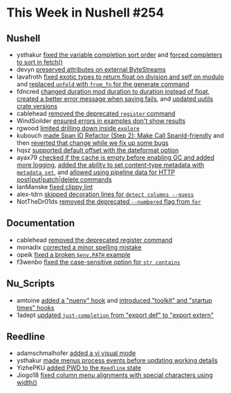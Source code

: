 # This Week in Nushell #254

## Nushell

- ysthakur [fixed the variable completion sort order](https://github.com/nushell/nushell/pull/13306) and [forced completers to sort in fetch()](https://github.com/nushell/nushell/pull/13242)
- devyn [preserved attributes on external ByteStreams](https://github.com/nushell/nushell/pull/13305)
- lavafroth [fixed exotic types to return float on division and self on modulo](https://github.com/nushell/nushell/pull/13301) and [replaced `unfold` with `from_fn` for the generate command](https://github.com/nushell/nushell/pull/13299)
- fdncred [changed duration mod duration to duration instead of float](https://github.com/nushell/nushell/pull/13300), [created a better error message when saving fails](https://github.com/nushell/nushell/pull/13290), and [updated uutils crate versions](https://github.com/nushell/nushell/pull/13285)
- cablehead [removed the deprecated `register` command](https://github.com/nushell/nushell/pull/13297)
- WindSoilder [ensured errors in examples don't show results](https://github.com/nushell/nushell/pull/13296)
- rgwood [limited drilling down inside `explore`](https://github.com/nushell/nushell/pull/13293)
- kubouch [made Span ID Refactor (Step 2): Make Call SpanId-friendly](https://github.com/nushell/nushell/pull/13268) and then [reverted that change while we fix up some bugs](https://github.com/nushell/nushell/pull/13292)
- hqsz [supported default offset with the dateformat option](https://github.com/nushell/nushell/pull/13289)
- ayax79 [checked if the cache is empty before enabling GC and added more logging](https://github.com/nushell/nushell/pull/13286), [added the ability to set content-type metadata with `metadata set`](https://github.com/nushell/nushell/pull/13284), and [allowed using pipeline data for HTTP post|put|patch|delete commands](https://github.com/nushell/nushell/pull/13254)
- IanManske [fixed clippy lint](https://github.com/nushell/nushell/pull/13277)
- alex-tdrn [skipped decoration lines for `detect columns --guess`](https://github.com/nushell/nushell/pull/13274)
- NotTheDr01ds [removed the deprecated `--numbered` flag from `for`](https://github.com/nushell/nushell/pull/13239)

## Documentation

- cablehead [removed the deprecated register command](https://github.com/nushell/nushell.github.io/pull/1467)
- monadix [corrected a minor spelling mistake](https://github.com/nushell/nushell.github.io/pull/1466)
- opeik [fixed a broken `$env.PATH` example](https://github.com/nushell/nushell.github.io/pull/1464)
- f3wenbo [fixed the case-sensitive option for `str contains`](https://github.com/nushell/nushell.github.io/pull/1463)

## Nu_Scripts

- amtoine [added a "nuenv" hook](https://github.com/nushell/nu_scripts/pull/889) and [introduced "toolkit" and "startup times" hooks](https://github.com/nushell/nu_scripts/pull/888)
- 1adept [updated `just-completion` from "export def" to "export extern"](https://github.com/nushell/nu_scripts/pull/860)

## Reedline

- adamschmalhofer [added a vi visual mode](https://github.com/nushell/reedline/pull/800)
- ysthakur [made menus process events before updating working details](https://github.com/nushell/reedline/pull/799)
- YizhePKU [added PWD to the `Reedline` state](https://github.com/nushell/reedline/pull/796)
- Jiogo18 [fixed column menu alignments with special characters using width()](https://github.com/nushell/reedline/pull/794)

